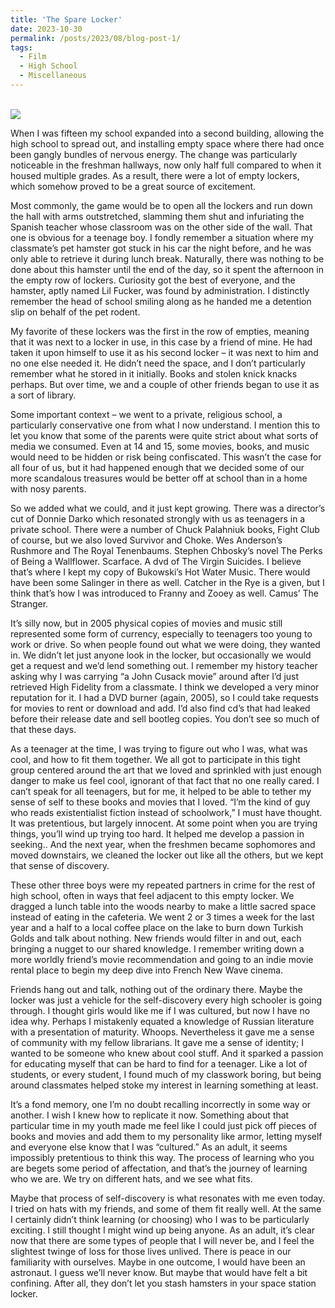 ```yaml
---
title: 'The Spare Locker'
date: 2023-10-30
permalink: /posts/2023/08/blog-post-1/
tags:
  - Film
  - High School
  - Miscellaneous
---
```

<br/><img src='/images/students.jpg'>

When I was fifteen my school expanded into a second building, allowing the high school to spread out, and installing empty space where there had once been gangly bundles of nervous energy. The change was particularly noticeable in the freshman hallways, now only half full compared to when it housed multiple grades. As a result, there were a lot of empty lockers, which somehow proved to be a great source of excitement.

Most commonly, the game would be to open all the lockers and run down the hall with arms outstretched, slamming them shut and infuriating the Spanish teacher whose classroom was on the other side of the wall. That one is obvious for a teenage boy. I fondly remember a situation where my classmate’s pet hamster got stuck in his car the night before, and he was only able to retrieve it during lunch break. Naturally, there was nothing to be done about this hamster until the end of the day, so it spent the afternoon in the empty row of lockers. Curiosity got the best of everyone, and the hamster, aptly named Lil Fucker, was found by administration. I distinctly remember the head of school smiling along as he handed me a detention slip on behalf of the pet rodent.

My favorite of these lockers was the first in the row of empties, meaning that it was next to a locker in use, in this case by a friend of mine. He had taken it upon himself to use it as his second locker – it was next to him and no one else needed it. He didn’t need the space, and I don’t particularly remember what he stored in it initially. Books and stolen knick knacks perhaps. But over time, we and a couple of other friends began to use it as a sort of library.

Some important context – we went to a private, religious school, a particularly conservative one from what I now understand. I mention this to let you know that some of the parents were quite strict about what sorts of media we consumed. Even at 14 and 15, some movies, books, and music would need to be hidden or risk being confiscated. This wasn’t the case for all four of us, but it had happened enough that we decided some of our more scandalous treasures would be better off at school than in a home with nosy parents.

So we added what we could, and it just kept growing. There was a director’s cut of Donnie Darko which resonated strongly with us as teenagers in a private school. There were a number of Chuck Palahniuk books, Fight Club of course, but we also loved Survivor and Choke. Wes Anderson’s Rushmore and The Royal Tenenbaums. Stephen Chbosky’s novel The Perks of Being a Wallflower. Scarface. A dvd of The Virgin Suicides. I believe that’s where I kept my copy of Bukowski’s Hot Water Music. There would have been some Salinger in there as well. Catcher in the Rye is a given, but I think that’s how I was introduced to Franny and Zooey as well. Camus’ The Stranger.

It’s silly now, but in 2005 physical copies of movies and music still represented some form of currency, especially to teenagers too young to work or drive. So when people found out what we were doing, they wanted in. We didn’t let just anyone look in the locker, but occasionally we would get a request and we’d lend something out. I remember my history teacher asking why I was carrying “a John Cusack movie” around after I’d just retrieved High Fidelity from a classmate. I think we developed a very minor reputation for it. I had a DVD burner (again, 2005), so I could take requests for movies to rent or download and add. I’d also find cd’s that had leaked before their release date and sell bootleg copies. You don’t see so much of that these days.

As a teenager at the time, I was trying to figure out who I was, what was cool, and how to fit them together. We all got to participate in this tight group centered around the art that we loved and sprinkled with just enough danger to make us feel cool, ignorant of that fact that no one really cared. I can’t speak for all teenagers, but for me, it helped to be able to tether my sense of self to these books and movies that I loved. “I’m the kind of guy who reads existentialist fiction instead of schoolwork,” I must have thought. It was pretentious, but largely innocent. At some point when you are trying things, you’ll wind up trying too hard. It helped me develop a passion in seeking.. And the next year, when the freshmen became sophomores and moved downstairs, we cleaned the locker out like all the others, but we kept that sense of discovery.

These other three boys were my repeated partners in crime for the rest of high school, often in ways that feel adjacent to this empty locker. We dragged a lunch table into the woods nearby to make a little sacred space instead of eating in the cafeteria. We went 2 or 3 times a week for the last year and a half to a local coffee place on the lake to burn down Turkish Golds and talk about nothing. New friends would filter in and out, each bringing a nugget to our shared knowledge. I remember writing down a more worldly friend’s movie recommendation and going to an indie movie rental place to begin my deep dive into French New Wave cinema.

Friends hang out and talk, nothing out of the ordinary there. Maybe the locker was just a vehicle for the self-discovery every high schooler is going through. I thought girls would like me if I was cultured, but now I have no idea why. Perhaps I mistakenly equated a knowledge of Russian literature with a presentation of maturity. Whoops. Nevertheless it gave me a sense of community with my fellow librarians. It gave me a sense of identity; I wanted to be someone who knew about cool stuff. And it sparked a passion for educating myself that can be hard to find for a teenager. Like a lot of students, or every student, I found much of my classwork boring, but being around classmates helped stoke my interest in learning something at least.

It’s a fond memory, one I’m no doubt recalling incorrectly in some way or another. I wish I knew how to replicate it now. Something about that particular time in my youth made me feel like I could just pick off pieces of books and movies and add them to my personality like armor, letting myself and everyone else know that I was “cultured.” As an adult, it seems impossibly pretentious to think this way. The process of learning who you are begets some period of affectation, and that’s the journey of learning who we are. We try on different hats, and we see what fits.

Maybe that process of self-discovery is what resonates with me even today. I tried on hats with my friends, and some of them fit really well. At the same I certainly didn’t think learning (or choosing) who I was to be particularly exciting. I still thought I might wind up being anyone. As an adult, it’s clear now that there are some types of people that I will never be, and I feel the slightest twinge of loss for those lives unlived. There is peace in our familiarity with ourselves. Maybe in one outcome, I would have been an astronaut. I guess we’ll never know. But maybe that would have felt a bit confining. After all, they don’t let you stash hamsters in your space station locker.